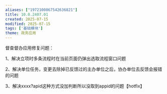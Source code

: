 ```yaml
---
aliases: ["1972100867542636821"]
title: 10.0.2407.01
created: 2025-07-15
modified: 2025-07-15
tags: ['基础模块']
theme: 政务应用
---
```


督查督办应用修复问题：

1、解决立项时多条流程时在当前页面仍弹出选取流程窗口问题

2、解决单位任务，变更去除掉已反馈过的主办单位之后，协办单位去反馈会报错的问题

3、解决xxxx?apid这种方式没加判断所以没取到appid的问题【hotfix】